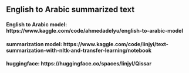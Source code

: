 <h2>English to Arabic summarized text</h2>
<h4>English to Arabic model:  https://www.kaggle.com/code/ahmedadelyu/english-to-arabic-model</h4>
<h4>summarization model:  https://www.kaggle.com/code/iinjyi/text-summarization-with-nltk-and-transfer-learning/notebook</h4>
<h4>huggingface: https://huggingface.co/spaces/IinjyI/Qissar</h4>
